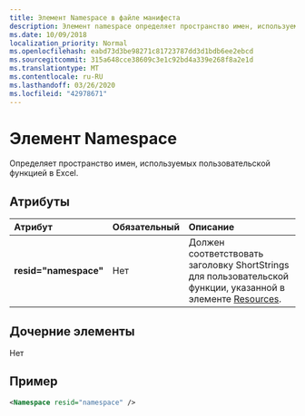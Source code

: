 ```yaml
---
title: Элемент Namespace в файле манифеста
description: Элемент namespace определяет пространство имен, используемое пользовательской функцией в Excel.
ms.date: 10/09/2018
localization_priority: Normal
ms.openlocfilehash: eabd73d3be98271c81723787dd3d1bdb6ee2ebcd
ms.sourcegitcommit: 315a648cce38609c3e1c92bd4a339e268f8a2e1d
ms.translationtype: MT
ms.contentlocale: ru-RU
ms.lasthandoff: 03/26/2020
ms.locfileid: "42978671"
---
```

# <a name="namespace-element"></a>Элемент Namespace

Определяет пространство имен, используемых пользовательской функцией в Excel.

## <a name="attributes"></a>Атрибуты

|  Атрибут  |  Обязательный  |  Описание  |
|:-----|:-----|:-----|
|  **resid="namespace"**  |  Нет  | Должен соответствовать заголовку ShortStrings для пользовательской функции, указанной в элементе [Resources](resources.md). |

## <a name="child-elements"></a>Дочерние элементы

Нет

## <a name="example"></a>Пример

```xml
<Namespace resid="namespace" />
```
